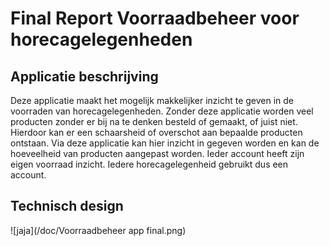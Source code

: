 # Final Report Voorraadbeheer voor horecagelegenheden

## Applicatie beschrijving
Deze applicatie maakt het mogelijk makkelijker inzicht te geven in de voorraden van horecagelegenheden. Zonder deze applicatie worden veel producten zonder er bij na te denken besteld of gemaakt, of juist niet. Hierdoor kan er een schaarsheid of overschot aan bepaalde producten ontstaan. Via deze applicatie kan hier inzicht in gegeven worden en kan de hoeveelheid van producten aangepast worden. Ieder account heeft zijn eigen voorraad inzicht. Iedere horecagelegenheid gebruikt dus een account.

## Technisch design
![jaja](/doc/Voorraadbeheer app final.png)

